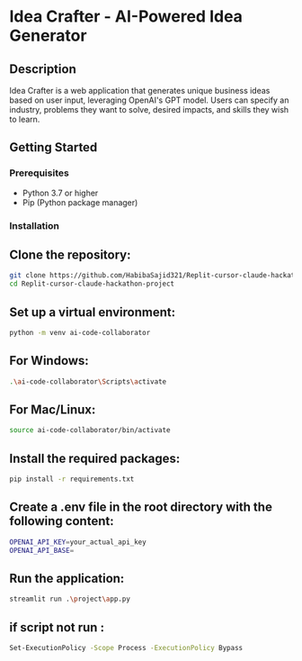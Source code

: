# Idea Crafter - AI-Powered Idea Generator

## Description

Idea Crafter is a web application that generates unique business ideas based on user input, leveraging OpenAI's GPT model. Users can specify an industry, problems they want to solve, desired impacts, and skills they wish to learn.

## Getting Started

### Prerequisites

- Python 3.7 or higher
- Pip (Python package manager)

### Installation

## Clone the repository:

```bash
git clone https://github.com/HabibaSajid321/Replit-cursor-claude-hackathon-project
cd Replit-cursor-claude-hackathon-project
```

## Set up a virtual environment:

```bash
python -m venv ai-code-collaborator
```

## For Windows:

```bash
.\ai-code-collaborator\Scripts\activate
```

## For Mac/Linux:

```bash
source ai-code-collaborator/bin/activate
```

## Install the required packages:

```bash
pip install -r requirements.txt
```

## Create a .env file in the root directory with the following content:

```bash
OPENAI_API_KEY=your_actual_api_key
OPENAI_API_BASE=
```

## Run the application:

```bash
streamlit run .\project\app.py
```

## if script not run :

```bash
Set-ExecutionPolicy -Scope Process -ExecutionPolicy Bypass
```
